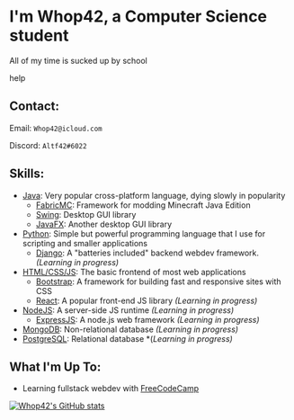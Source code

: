 # I'm Whop42, a Computer Science student

All of my time is sucked up by school

help

## Contact:

Email: `Whop42@icloud.com`

Discord: `Altf42#6022`

## Skills:

* [Java](https://java.com): Very popular cross-platform language, dying slowly in popularity
  * [FabricMC](https://github.com/FabricMC/Fabric): Framework for modding Minecraft Java Edition
  * [Swing](https://docs.oracle.com/javase/tutorial/uiswing/start/index.html): Desktop GUI library
  * [JavaFX](https://openjfx.io/): Another desktop GUI library
* [Python](https://python.org): Simple but powerful programming language that I use for scripting and smaller applications
  * [Django](https://djangoproject.org): A "batteries included" backend webdev framework. *(Learning in progress)*
* [HTML/CSS/JS](https://developer.mozilla.org/en-US/docs/Web/HTML): The basic frontend of most web applications
  * [Bootstrap](https://getbootstrap.com): A framework for building fast and responsive sites with CSS
  * [React](https://reactjs.org): A popular front-end JS library *(Learning in progress)*
* [NodeJS](https://nodejs.org): A server-side JS runtime *(Learning in progress)*
  * [ExpressJS](https://expressjs.com): A node.js web framework *(Learning in progress)*
* [MongoDB](https://mongodb.com): Non-relational database *(Learning in progress)*
* [PostgreSQL](https://postgresql.org): Relational database *(*Learning in progress)*

## What I'm Up To:
* Learning fullstack webdev with [FreeCodeCamp](https://freecodecamp.org)

[![Whop42's GitHub stats](https://github-readme-stats.vercel.app/api?username=Whop42)](https://github.com/anuraghazra/github-readme-stats)
